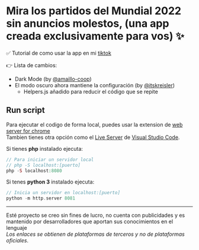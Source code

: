 # Mira los partidos del Mundial 2022 sin anuncios molestos, (una app creada exclusivamente para vos) ✨

✅ Tutorial de como usar la app en mi [tiktok](https://www.tiktok.com/@zalazarc20)

👉 Lista de cambios:
- Dark Mode (by [@amaillo-coop](https://github.com/amaillo-coop))
- El modo oscuro ahora mantiene la configuración (by [@itskreisler](https://github.com/itskreisler))
  - Helpers.js añadido para reducir el código que se repite

## Run script
Para ejecutar el codigo de forma local, puedes usar la extension de [web server for chrome](https://chrome.google.com/webstore/detail/web-server-for-chrome/ofhbbkphhbklhfoeikjpcbhemlocgigb) <br>
Tambien tienes otra opción como el [Live Server](https://youtu.be/eM2xzvUTasQ) de [Visual Studio Code](https://youtu.be/cO5n3vMLdjE?t=14).

Si tienes **php** instalado ejecuta:
```php
// Para iniciar un servidor local
// php -S localhost:[puerto]
php -S localhost:8080
``` 

Si tenes **python 3** instalado ejecuta:
```php
// Inicia un servidor en localhost:[puerto]
python -m http.server 8081
```

---
Esté proyecto se creo sin fines de lucro, no cuenta con publicidades y es mantenido por desarrolladores que aportan sus conocimientos en el lenguaje <br> *Los enlaces se obtienen de plataformas de terceros y no de plataformas oficiales*.

